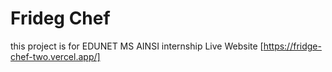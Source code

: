 # Frideg Chef

this project is for EDUNET MS AINSI internship
Live Website [https://fridge-chef-two.vercel.app/]
